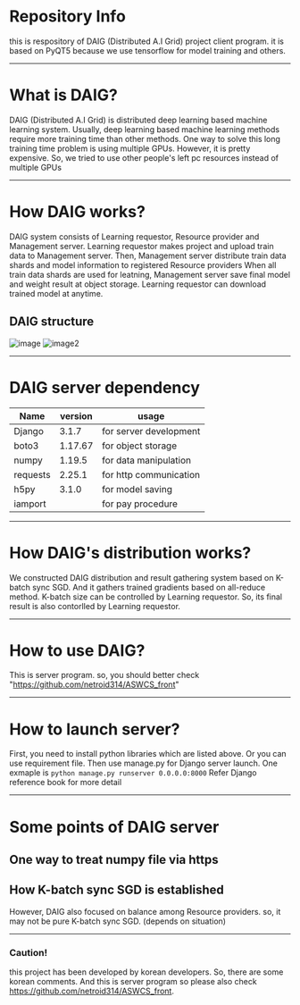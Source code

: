 # Repository Info
this is respository of DAIG (Distributed A.I Grid) project client program.
it is based on PyQT5 because we use tensorflow for model training and others.
- - -
# What is DAIG?
DAIG (Distributed A.I Grid) is distributed deep learning based machine learning system.
Usually, deep learning based machine learning methods require more training time than other methods.
One way to solve this long training time problem is using multiple GPUs. However, it is pretty expensive.
So, we tried to use other people's left pc resources instead of multiple GPUs
- - -
# How DAIG works?
DAIG system consists of Learning requestor, Resource provider and Management server.
Learning requestor makes project and upload train data to Management server.
Then, Management server distribute train data shards and model information to registered Resource providers
When all train data shards are used for leatning, Management server save final model and weight result at object storage.
Learning requestor can download trained model at anytime.

## DAIG structure
![image](https://user-images.githubusercontent.com/22979031/120693675-47bba700-c4e4-11eb-94b6-f079a1ae0f46.png)
![image2](https://user-images.githubusercontent.com/22979031/120912837-895b7600-c6cd-11eb-93a9-890f489ed992.PNG)
- - -
# DAIG server dependency
|Name|version|usage|
|------|---|---|
|Django|3.1.7|for server development|
|boto3|1.17.67|for object storage|
|numpy|1.19.5|for data manipulation|
|requests|2.25.1|for http communication|
|h5py|3.1.0|for model saving|
|iamport||for pay procedure|

- - -
# How DAIG's distribution works?
We constructed DAIG distribution and result gathering system based on K-batch sync SGD.
And it gathers trained gradients based on all-reduce method.
K-batch size can be controlled by Learning requestor.
So, its final result is also contorlled by Learning requestor.
- - -
# How to use DAIG?
This is server program. so, you should better check "https://github.com/netroid314/ASWCS_front"
- - -
# How to launch server?
First, you need to install python libraries which are listed above.
Or you can use requirement file.
Then use manage.py for Django server launch. One exmaple is 
```python manage.py runserver 0.0.0.0:8000```
Refer Django reference book for more detail
- - -
# Some points of DAIG server
## One way to treat numpy file via https
## How K-batch sync SGD is established
However, DAIG also focused on balance among Resource providers. so, it may not be pure K-batch sync SGD. (depends on situation)

- - -
### Caution!
this project has been developed by korean developers. So, there are some korean comments.
And this is server program so please also check https://github.com/netroid314/ASWCS_front.
